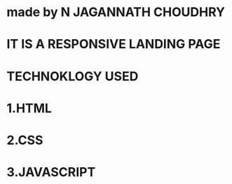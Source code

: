 # made by N JAGANNATH CHOUDHRY
#  IT IS A RESPONSIVE LANDING PAGE
# TECHNOKLOGY USED
# 1.HTML
# 2.CSS
# 3.JAVASCRIPT
